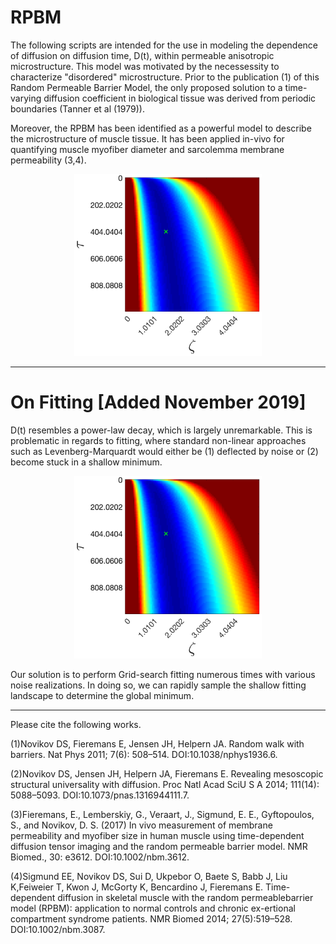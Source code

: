# RPBM
The following scripts are intended for the use in modeling the dependence of diffusion on diffusion time, D(t), within permeable anisotropic microstructure. This model was motivated by the necessessity to characterize "disordered" microstructure. Prior to the publication (1) of this Random Permeable Barrier Model, the only proposed solution to a time-varying diffusion coefficient in biological tissue was derived from periodic boundaries (Tanner et al (1979)). 

Moreover, the RPBM has been identified as a powerful model to describe the microstructure of muscle tissue. It has been applied in-vivo for quantifying muscle myofiber diameter and sarcolemma membrane permeability (3,4). 

<p align="center">
<img src="https://raw.githubusercontent.com/NYU-DiffusionMRI/RPBM/master/Fitting_Landscape.png" width="300" >
</p>

------------------------------------------------------------------------------------------------------------------------------------------
# On Fitting [Added November 2019]
D(t) resembles a power-law decay, which is largely unremarkable. This is problematic in regards to fitting, where standard non-linear approaches such as Levenberg-Marquardt would either be (1) deflected by noise or (2) become stuck in a shallow minimum.
<p align="center">
<img src="https://raw.githubusercontent.com/NYU-DiffusionMRI/RPBM/master/Fitting_Landscape.png" width="300" >
</p>
Our solution is to perform Grid-search fitting numerous times with various noise realizations. In doing so, we can rapidly sample the shallow fitting landscape to determine the global minimum.

------------------------------------------------------------------------------------------------------------------------------------------
Please cite the following works.

(1)Novikov DS, Fieremans E, Jensen JH, Helpern JA. Random walk with barriers. Nat Phys 2011; 7(6): 508–514. DOI:10.1038/nphys1936.6. 

(2)Novikov DS,  Jensen  JH,  Helpern JA,  Fieremans E.  Revealing mesoscopic structural universality with diffusion. Proc Natl Acad SciU S A 2014; 111(14): 5088–5093. DOI:10.1073/pnas.1316944111.7. 

(3)Fieremans, E., Lemberskiy, G., Veraart, J., Sigmund, E. E., Gyftopoulos, S., and Novikov, D. S. (2017) In vivo measurement of membrane permeability and myofiber size in human muscle using time-dependent diffusion tensor imaging and the random permeable barrier model. NMR Biomed., 30: e3612. DOI:10.1002/nbm.3612.

(4)Sigmund EE, Novikov DS, Sui D, Ukpebor O, Baete S, Babb J, Liu K,Feiweier T, Kwon J, McGorty K, Bencardino J, Fieremans E. Time-dependent diffusion in skeletal muscle with the random permeablebarrier model (RPBM): application to normal controls and chronic ex-ertional compartment syndrome patients. NMR Biomed 2014; 27(5):519–528. DOI:10.1002/nbm.3087.
